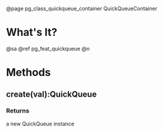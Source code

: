﻿@page pg_class_quickqueue_container QuickQueueContainer

# What's It?

@sa @ref pg_feat_quickqueue @n


# Methods

## create(val):QuickQueue

### Returns

a new QuickQueue instance
